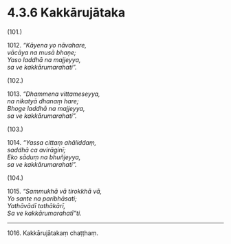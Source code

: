 # 4.3.6 Kakkārujātaka

(101.)

1012\. _“Kāyena yo nāvahare,_  
_vācāya na musā bhaṇe;_  
_Yaso laddhā na majjeyya,_  
_sa ve kakkārumarahati”._  

(102.)

1013\. _“Dhammena vittameseyya,_  
_na nikatyā dhanaṃ hare;_  
_Bhoge laddhā na majjeyya,_  
_sa ve kakkārumarahati”._  

(103.)

1014\. _“Yassa cittaṃ ahāliddaṃ,_  
_saddhā ca avirāginī;_  
_Eko sāduṃ na bhuñjeyya,_  
_sa ve kakkārumarahati”._  

(104.)

1015\. _“Sammukhā vā tirokkhā vā,_  
_Yo sante na paribhāsati;_  
_Yathāvādī tathākārī,_  
_Sa ve kakkārumarahatī”ti._  

---

1016\. Kakkārujātakaṃ chaṭṭhaṃ.

